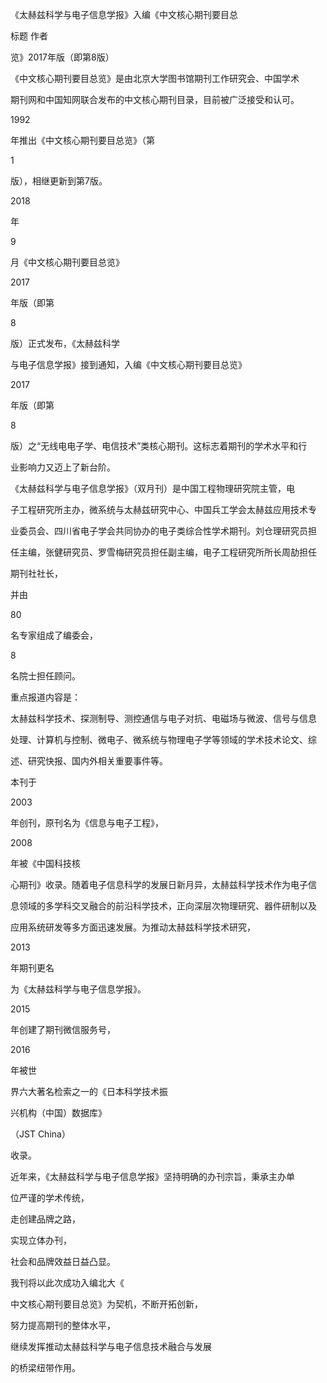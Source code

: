 《太赫兹科学与电子信息学报》入编《中文核心期刊要目总

标题 作者

览》2017年版（即第8版）

《中文核心期刊要目总览》是由北京大学图书馆期刊工作研究会、中国学术

期刊网和中国知网联合发布的中文核心期刊目录，目前被广泛接受和认可。

1992

年推出《中文核心期刊要目总览》（第

1

版），相继更新到第7版。

2018

年

9

月《中文核心期刊要目总览》

2017

年版（即第

8

版）正式发布，《太赫兹科学

与电子信息学报》接到通知，入编《中文核心期刊要目总览》

2017

年版（即第

8

版）之“无线电电子学、电信技术”类核心期刊。这标志着期刊的学术水平和行

业影响力又迈上了新台阶。

《太赫兹科学与电子信息学报》（双月刊）是中国工程物理研究院主管，电

子工程研究所主办，微系统与太赫兹研究中心、中国兵工学会太赫兹应用技术专

业委员会、四川省电子学会共同协办的电子类综合性学术期刊。刘仓理研究员担

任主编，张健研究员、罗雪梅研究员担任副主编，电子工程研究所所长周劼担任

期刊社社长，

并由

80

名专家组成了编委会，

8

名院士担任顾问。

重点报道内容是：

太赫兹科学技术、探测制导、测控通信与电子对抗、电磁场与微波、信号与信息

处理、计算机与控制、微电子、微系统与物理电子学等领域的学术技术论文、综

述、研究快报、国内外相关重要事件等。

本刊于

2003

年创刊，原刊名为《信息与电子工程》，

2008

年被《中国科技核

心期刊》收录。随着电子信息科学的发展日新月异，太赫兹科学技术作为电子信

息领域的多学科交叉融合的前沿科学技术，正向深层次物理研究、器件研制以及

应用系统研发等多方面迅速发展。为推动太赫兹科学技术研究，

2013

年期刊更名

为《太赫兹科学与电子信息学报》。

2015

年创建了期刊微信服务号，

2016

年被世

界六大著名检索之一的《日本科学技术振

兴机构（中国）数据库》

（JST China）

收录。

近年来，《太赫兹科学与电子信息学报》坚持明确的办刊宗旨，秉承主办单

位严谨的学术传统，

走创建品牌之路，

实现立体办刊，

社会和品牌效益日益凸显。

我刊将以此次成功入编北大《

中文核心期刊要目总览》为契机，不断开拓创新，

努力提高期刊的整体水平，

继续发挥推动太赫兹科学与电子信息技术融合与发展

的桥梁纽带作用。
